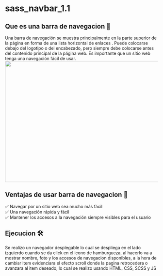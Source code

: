 # sass_navbar_1.1
## Que es una barra de navegacion :ship:
Una barra de navegación se muestra principalmente en la parte superior de la página en forma de una lista horizontal de enlaces . Puede colocarse debajo del logotipo o del encabezado, pero siempre debe colocarse antes del contenido principal de la página web. Es importante que un sitio web tenga una navegación fácil de usar.<br>
<img src="https://miro.medium.com/max/1400/1*Fdd-N4LblpR-wcI9sMp6nQ.png" width=900 height=400> <br>
## Ventajas de usar barra de navegacion :rocket:
:white_check_mark: Navegar por un sitio web sea mucho más fácil <br>
:white_check_mark: Una navegación rápida y fácil <br>
:white_check_mark: Mantener los accesos a la navegación siempre visibles para el usuario <br>
## Ejecucion  🛠️ 
Se realizo un navegador desplegable lo cual se despliega en el lado izquierdo cuando se da click en el icono de hamburgueza, al hacerlo va a mostrar nombre, foto y los accesos de navegacion disponibles, a la hora de cambiar item evidenciara el efecto scroll donde la pagina retrocedera o avanzara al item deseado, lo cual se realizo usando HTML, CSS, SCSS y JS  
